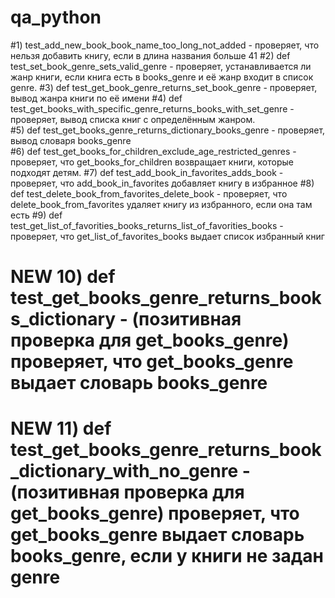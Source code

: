 # qa_python

#1) test_add_new_book_book_name_too_long_not_added - проверяет, что нельзя добавить книгу, если в длина названия больше 41 
#2) def test_set_book_genre_sets_valid_genre - проверяет, устанавливается ли жанр книги, если книга есть в books_genre и её жанр входит в список genre.
#3) def test_get_book_genre_returns_set_book_genre - проверяет, вывод жанра книги по её имени
#4) def test_get_books_with_specific_genre_returns_books_with_set_genre - проверяет, вывод списка книг с определённым жанром.  
#5) def test_get_books_genre_returns_dictionary_books_genre - проверяет, вывод словаря books_genre  
#6) def test_get_books_for_children_exclude_age_restricted_genres - проверяет, что get_books_for_children возвращает книги, которые подходят детям.
#7) def test_add_book_in_favorites_adds_book - проверяет, что add_book_in_favorites добавляет книгу в избранное 
#8) def test_delete_book_from_favorites_delete_book - проверяет, что delete_book_from_favorites удаляет книгу из избранного, если она там есть
#9) def test_get_list_of_favorities_books_returns_list_of_favorities_books - проверяет, что get_list_of_favorites_books выдает список избранный книг
# NEW 10) def test_get_books_genre_returns_books_dictionary - (позитивная проверка для get_books_genre) проверяет, что get_books_genre выдает словарь books_genre
# NEW 11) def test_get_books_genre_returns_book_dictionary_with_no_genre - (позитивная проверка для get_books_genre) проверяет, что get_books_genre выдает словарь books_genre, если у книги не задан genre 